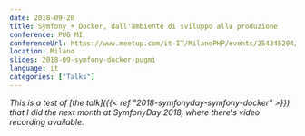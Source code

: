 ```yaml
---
date: 2018-09-20
title: Symfony + Docker, dall'ambiente di sviluppo alla produzione
conference: PUG MI
conferenceUrl: https://www.meetup.com/it-IT/MilanoPHP/events/254345204/
location: Milano
slides: 2018-09-symfony-docker-pugmi
language: it
categories: ["Talks"]
---
```

*This is a test of [the talk]({{< ref "2018-symfonyday-symfony-docker" >}}) that I did the next month at SymfonyDay 2018, where there's video recording available.*
<!--more-->
